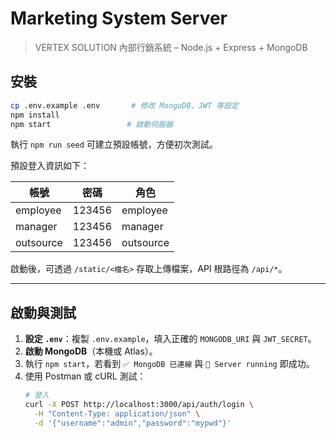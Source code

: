 # Marketing System Server

> VERTEX SOLUTION 內部行銷系統 – Node.js + Express + MongoDB

## 安裝
```bash
cp .env.example .env       # 修改 MongoDB、JWT 等設定
npm install
npm start                 # 啟動伺服器
```

執行 `npm run seed` 可建立預設帳號，方便初次測試。

預設登入資訊如下：

| 帳號 | 密碼  | 角色 |
|------|-------|------|
| employee  | 123456 | employee |
| manager   | 123456 | manager  |
| outsource | 123456 | outsource |

啟動後，可透過 `/static/<檔名>` 存取上傳檔案，API 根路徑為 `/api/*`。

---

## 啟動與測試
1. **設定 `.env`**：複製 `.env.example`，填入正確的 `MONGODB_URI` 與 `JWT_SECRET`。
2. **啟動 MongoDB**（本機或 Atlas）。
3. 執行 `npm start`，若看到 `✅ MongoDB 已連線` 與 `🚀 Server running` 即成功。
4. 使用 Postman 或 cURL 測試：
   ```bash
   # 登入
   curl -X POST http://localhost:3000/api/auth/login \
     -H "Content-Type: application/json" \
     -d '{"username":"admin","password":"mypwd"}'
   ```
